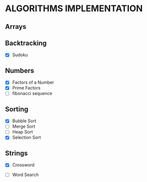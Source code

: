 # ALGORITHMS IMPLEMENTATION

## Arrays

## Backtracking

- [x] Sudoku

## Numbers

- [x] Factors of a Number
- [x] Prime Factors
- [ ] fibonacci sequence

## Sorting

- [x] Bubble Sort
- [ ] Merge Sort
- [ ] Heap Sort
- [x] Selection Sort

## Strings
- [x] Crossword

- [ ] Word Search
